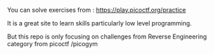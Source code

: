 You can solve exercises from : https://play.picoctf.org/practice

It is a great site to learn skills particularly low level programming.

But this repo is only focusing on challenges from Reverse Engineering category from picoctf /picogym
